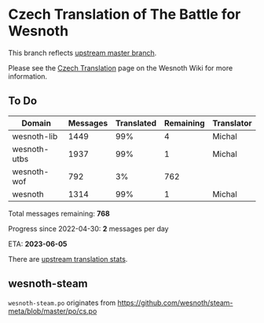 # Czech Translation of The Battle for Wesnoth

This branch reflects [upstream master branch](https://github.com/wesnoth/wesnoth/tree/master).

Please see the [Czech Translation](https://wiki.wesnoth.org/CzechTranslation) page on the Wesnoth Wiki for more information.

## To Do

Domain | Messages | Translated | Remaining | Translator
------ | -------- | ---------- | --------- | ----------
wesnoth-lib | 1449 | 99% | 4 | Michal
wesnoth-utbs | 1937 | 99% | 1 | Michal
wesnoth-wof | 792 | 3% | 762 |
wesnoth | 1314 | 99% | 1 | Michal

Total messages remaining: **768**

Progress since 2022-04-30: **2** messages per day

ETA: **2023-06-05**

There are [upstream translation stats](https://www.wesnoth.org/gettext/?view=langs&version=master&lang=cs).

## wesnoth-steam
`wesnoth-steam.po` originates from https://github.com/wesnoth/steam-meta/blob/master/po/cs.po

